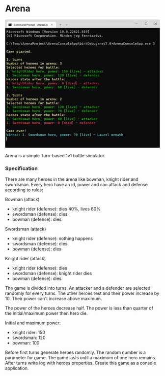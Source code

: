 # Arena
<p align="center">
  <img src="Doc/battle.jpg">
</p>

Arena is a simple Turn-based 1v1 battle simulator.

### Specification
There are many heroes in the arena like bowman, knight rider and swordsman. Every hero have an id, power and can attack and defense according to rules:

Bowman (attack)
<ul>
    <li>knight rider (defense): dies 40%, lives 60%</li>
    <li>swordsman (defense): dies</li>
    <li>bowman (defense): dies</li>
</ul>

Swordsman (attack)
<ul>
    <li>knight rider (defense): nothing happens </li>
    <li>swordsman (defense): dies</li>
    <li>bowman (defense): dies</li>
</ul>

Knight rider (attack)
<ul>
    <li>knight rider (defense): dies</li>
    <li>swordsman (defense): knight rider dies</li>
    <li>bowman (defense): dies</li>
</ul>

The game is divided into turns. An attacker and a defender are selected randomly for every turns. The other heroes rest and their power increase by 10. Their power can't increase above maximum.</br>

The power of the heroes decrease half. The power is less than quarter of the initial/maximum power then hero die.</br>

Initial and maximum power:
<ul>
    <li>knight rider: 150</li>
    <li>swordsman: 120</li>
    <li>bowman: 100</li>
</ul>

Before first turns generate heroes randomly. The random number is a parameter for game. 
The game lasts until a maximum of one hero remains. After turns write log with heroes properties. Create this game as a console application.
